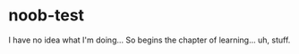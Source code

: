 noob-test
=========

I have no idea what I'm doing...
So begins the chapter of learning... uh, stuff.

